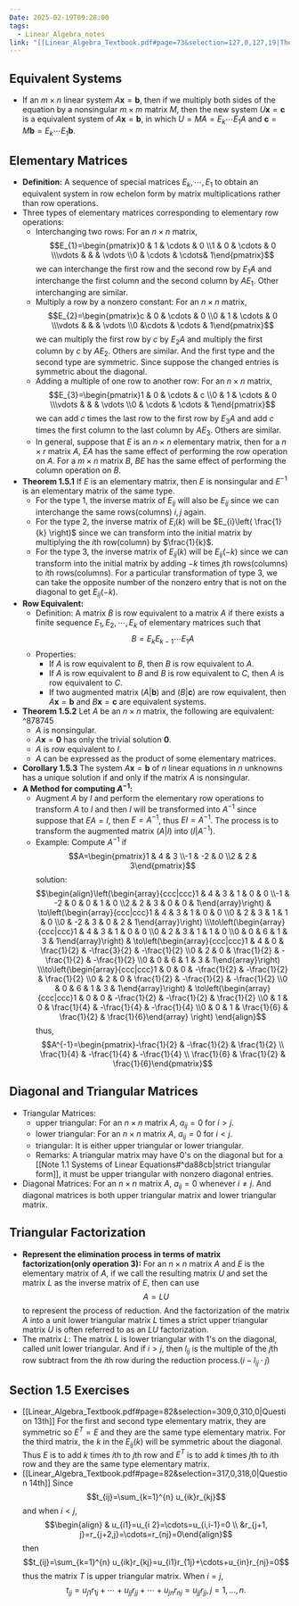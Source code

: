 ```yaml
---
Date: 2025-02-19T09:28:00
tags:
  - Linear_Algebra_notes
link: "[[Linear_Algebra_Textbook.pdf#page=73&selection=127,0,127,19|The link of chapter 1.5, Linear algebra]]"
---
```

## **Equivalent Systems**

- If an $m\times n$ linear system $A\mathbf{x}=\mathbf{b}$, then if we multiply both sides of the equation by a nonsingular $m\times m$ matrix $M$, then the new system $U\mathbf{x}=\mathbf{c}$ is a equivalent system of $A\mathbf{x}=\mathbf{b}$, in which $U=MA=E_{k}\cdots E_{1}A$ and $\mathbf{c}=M\mathbf{b}=E_{k}\cdots E_{1}\mathbf{b}$.

## **Elementary Matrices**

- **Definition:**
	A sequence of special matrices $E_{k},\cdots,E_{1}$ to obtain an equivalent system in row echelon form by matrix multiplications rather than row operations.
- Three types of elementary matrices corresponding to elementary row operations:
	- Interchanging two rows:
		For an $n\times n$ matrix, $$E_{1}=\begin{pmatrix}0 & 1  & \cdots & 0 \\1 & 0 & \cdots & 0 \\\vdots &  &  & \vdots \\0 & \cdots &  \cdots& 1\end{pmatrix}$$ we can interchange the first row and the second row by $E_{1}A$ and interchange the first column and the second column by $AE_{1}$. Other interchanging are similar.
	- Multiply a row by a nonzero constant:
		For an $n\times n$ matrix, $$E_{2}=\begin{pmatrix}c & 0 & \cdots & 0 \\0 & 1 & \cdots & 0 \\\vdots &  &  & \vdots \\0 &\cdots & \cdots & 1\end{pmatrix}$$ we can multiply the first row by $c$ by $E_{2}A$ and multiply the first column by $c$ by $AE_{2}$. Others are similar. And the first type and the second type are symmetric. Since suppose the changed entries is symmetric about the diagonal.
	- Adding a multiple of one row to another row: 
		For an $n\times n$ matrix, $$E_{3}=\begin{pmatrix}1 & 0 & \cdots & c \\0 & 1 & \cdots & 0 \\\vdots &  &  & \vdots \\0 & \cdots & \cdots & 1\end{pmatrix}$$ we can add $c$ times the last row to the first row by $E_{3}A$ and add $c$ times the first column to the last column by $AE_{3}$. Others are similar.
	- In general, suppose that $E$ is an $n\times n$ elementary matrix, then for a $n\times r$ matrix $A$, $EA$ has the same effect of performing the row operation on $A$. For a $m\times n$ matrix $B$, $BE$ has the same effect of performing the column operation on $B$.
- **Theorem 1.5.1**
	If $E$ is an elementary matrix, then $E$ is nonsingular and $E^{-1}$ is an elementary matrix of the same type.
	- For the type 1, the inverse matrix of $E_{ij}$ will also be $E_{ij}$ since we can interchange the same rows(columns) $i,j$ again.
	- For the type 2, the inverse matrix of $E_{i}(k)$ will be $E_{i}\left( \frac{1}{k} \right)$ since we can transform into the initial matrix by multiplying the $i$th row(column) by $\frac{1}{k}$.  
	- For the type 3, the inverse matrix of $E_{ij}(k)$ will be $E_{ij}(-k)$ since we can transform into the initial matrix by adding $-k$ times $j$th rows(columns) to $i$th rows(columns). For a particular transformation of type 3, we can take the opposite number of the nonzero entry that is not on the diagonal to get $E_{ij}(-k)$. 
- **Row Equivalent:**
	- Definition:
		A matrix $B$ is row equivalent to a matrix $A$ if there exists a finite sequence $E_{1},E_{2},\cdots,E_{k}$ of elementary matrices such that $$B=E_{k}E_{k-1}\cdots E_{1}A$$ 
	- Properties:
		- If $A$ is row equivalent to $B$, then $B$ is row equivalent to $A$.
		- If $A$ is row equivalent to $B$ and $B$ is row equivalent to $C$, then $A$ is row equivalent to $C$.
		- If two augmented matrix $(A|\mathbf{b})$ and $(B|\mathbf{c})$ are row equivalent, then $A\mathbf{x}=\mathbf{b}$ and $B\mathbf{x}=\mathbf{c}$ are equivalent systems.
- **Theorem 1.5.2**
	Let $A$ be an $n\times n$ matrix, the following are equivalent: ^878745
	- $A$ is nonsingular.
	- $A\mathbf{x}=\mathbf{0}$ has only the trivial solution $\mathbf{0}$.
	- $A$ is row equivalent to $I$.
	- $A$ can be expressed as the product of some elementary matrices.
- **Corollary 1.5.3**
	The system $A\mathbf{x}=\mathbf{b}$ of $n$ linear equations in $n$ unknowns has a unique solution if and only if the matrix $A$ is nonsingular.
- **A Method for computing $A^{-1}$:**
	- Augment $A$ by $I$ and perform the elementary row operations to transform $A$ to $I$ and then $I$ will be transformed into $A^{-1}$ since suppose that $EA=I$, then $E=A^{-1}$, thus $EI=A^{-1}$. The process is to transform the augmented matrix $(A|I)$ into $(I|A^{-1})$.
	- Example: Compute $A^{-1}$ if $$A=\begin{pmatrix}1 & 4 & 3 \\-1 & -2 & 0 \\2 & 2 & 3\end{pmatrix}$$ solution:$$\begin{align}\left(\begin{array}{ccc|ccc}1 & 4 & 3 & 1 & 0 & 0 \\-1 & -2 & 0 & 0 & 1 & 0  \\2 & 2 & 3 & 0 & 0 & 1\end{array}\right) & \to\left(\begin{array}{ccc|ccc}1 & 4 & 3 & 1 & 0 & 0 \\0 & 2 & 3 & 1 & 1 & 0 \\0 & -2 & 3 & 0 & 2 & 1\end{array}\right) \\\to\left(\begin{array}{ccc|ccc}1 & 4 & 3 & 1 & 0 & 0 \\0 & 2 & 3 & 1 & 1 & 0 \\0 & 0 & 6 & 1 & 3 & 1\end{array}\right) & \to\left(\begin{array}{ccc|ccc}1 & 4 & 0 & \frac{1}{2} & -\frac{3}{2} & -\frac{1}{2} \\0 & 2 & 0 & \frac{1}{2} & -\frac{1}{2} & -\frac{1}{2} \\0 & 0 & 6 & 1 & 3 & 1\end{array}\right) \\\to\left(\begin{array}{ccc|ccc}1 & 0 & 0 & -\frac{1}{2} & -\frac{1}{2} & \frac{1}{2} \\0 & 2 & 0 & \frac{1}{2} & -\frac{1}{2} & -\frac{1}{2} \\0 & 0 & 6 & 1 & 3 & 1\end{array}\right) & \to\left(\begin{array}{ccc|ccc}1 & 0 & 0 & -\frac{1}{2} & -\frac{1}{2} & \frac{1}{2} \\0 & 1 & 0 & \frac{1}{4} & -\frac{1}{4} & -\frac{1}{4} \\0 & 0 & 1 & \frac{1}{6} & \frac{1}{2} & \frac{1}{6}\end{array} \right) \end{align}$$ thus,$$A^{-1}=\begin{pmatrix}-\frac{1}{2} & -\frac{1}{2} & \frac{1}{2} \\ \frac{1}{4} & -\frac{1}{4} & -\frac{1}{4} \\ \frac{1}{6} & \frac{1}{2} & \frac{1}{6}\end{pmatrix}$$

## **Diagonal and Triangular Matrices**

- Triangular Matrices:
	- upper triangular:
		For an $n\times n$ matrix $A$, $a_{ij}=0$ for $i>j$.
	- lower triangular:
		For an $n\times n$ matrix $A$, $a_{ij}=0$ for $i<j$.
	- triangular:
		It is either upper triangular or lower triangular.
	- Remarks: A triangular matrix may have 0's on the diagonal but for a [[Note 1.1 Systems of Linear Equations#^da88cb|strict triangular form]], it must be upper triangular with nonzero diagonal entries.
- Diagonal Matrices:
	For an $n\times n$ matrix $A$, $a_{ij}=0$ whenever $i\neq j$. And diagonal matrices is both upper triangular matrix and lower triangular matrix.

## **Triangular Factorization**

- **Represent the elimination process in terms of matrix factorization(only operation 3):**
	For an $n\times n$ matrix $A$ and $E$ is the elementary matrix of $A$, if we call the resulting matrix $U$ and set the matrix $L$ as the inverse matrix of $E$, then can use$$A=LU$$ to represent the process of reduction. And the factorization of the matrix $A$ into a unit lower triangular matrix $L$ times a strict upper triangular matrix $U$ is often referred to as an $LU$ factorization.
- The matrix $L$:
	The matrix $L$ is lower triangular with 1's on the diagonal, called unit lower triangular. And if $i>j$, then $l_{ij}$ is the multiple of the $j$th row subtract from the $i$th row during the reduction process.($i-l_{ij}\cdot j$)

## **Section 1.5 Exercises**

- [[Linear_Algebra_Textbook.pdf#page=82&selection=309,0,310,0|Question 13th]]
	For the first and second type elementary matrix, they are symmetric so $E^{T}=E$ and they are the same type elementary matrix. For the third matrix, the $k$ in the $E_{ij}(k)$ will be symmetric about the diagonal. Thus $E$ is to add $k$ times $i$th to $j$th row and $E^{T}$ is to add $k$ times $j$th to $i$th row and they are the same type elementary matrix.
- [[Linear_Algebra_Textbook.pdf#page=82&selection=317,0,318,0|Question 14th]]
	Since $$t_{ij}=\sum_{k=1}^{n} u_{ik}r_{kj}$$and when $i<j$, $$\begin{align} & u_{i1}=u_{i 2}=\cdots=u_{i,i-1}=0 \\ &r_{j+1, j}=r_{j+2,j}=\cdots=r_{nj}=0\end{align}$$then $$t_{ij}=\sum_{k=1}^{n} u_{ik}r_{kj}=u_{i1}r_{1j}+\cdots+u_{in}r_{nj}=0$$ thus the matrix $T$ is upper triangular matrix. When $i=j$, $$t_{jj}=u_{j1}r_{1j}+\cdots+u_{jj}r_{jj}+\cdots+u_{jn}r_{nj}=u_{jj}r_{jj},j=1,\dots ,n.$$
